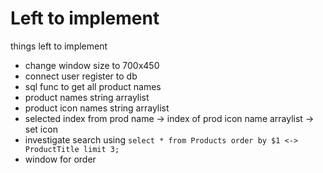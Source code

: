 # Left to implement
things left to implement

- change window size to 700x450
- connect user register to db
- sql func to get all product names
- product names string arraylist
- product icon names string arraylist
- selected index from prod name -> index of prod icon name arraylist -> set icon
- investigate search using `select * from Products order by $1 <-> ProductTitle limit 3;`
- window for order
